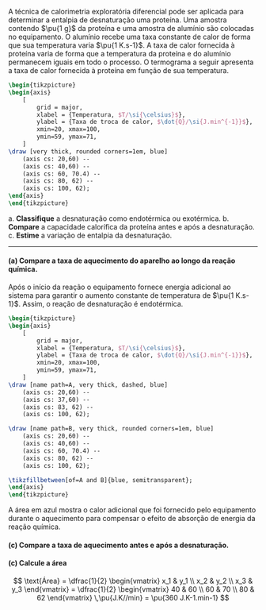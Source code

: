 A técnica de calorimetria exploratória diferencial pode ser aplicada para determinar a entalpia de desnaturação uma proteína. Uma amostra contendo $\pu{1 g}$ da proteína e uma amostra de alumínio são colocadas no equipamento. O alumínio recebe uma taxa constante de calor de forma que sua temperatura varia $\pu{1 K.s-1}$. A taxa de calor fornecida à proteína varia de forma que a temperatura da proteína e do alumínio permanecem iguais em todo o processo. O termograma a seguir apresenta a taxa de calor fornecida à proteína em função de sua temperatura.

```latex
\begin{tikzpicture}
\begin{axis}
    [
        grid = major,
        xlabel = {Temperatura, $T/\si{\celsius}$},
        ylabel = {Taxa de troca de calor, $\dot{Q}/\si{J.min^{-1}}$},
        xmin=20, xmax=100,
        ymin=59, ymax=71,
    ]
\draw [very thick, rounded corners=1em, blue]
    (axis cs: 20,60) -- 
    (axis cs: 40,60) -- 
    (axis cs: 60, 70.4) -- 
    (axis cs: 80, 62) -- 
    (axis cs: 100, 62);
\end{axis}
\end{tikzpicture}
```

a. **Classifique** a desnaturação como endotérmica ou exotérmica.
b. **Compare** a capacidade calorífica da proteína antes e após a desnaturação.
c. **Estime** a variação de entalpia da desnaturação.

---

#### **(a)** Compare a taxa de aquecimento do aparelho ao longo da reação química.

Após o início da reação o equipamento fornece energia adicional ao sistema para garantir o aumento constante de temperatura de $\pu{1 K.s-1}$. Assim, o reação de desnaturação é endotérmica.


```latex
\begin{tikzpicture}
\begin{axis}
    [
        grid = major,
        xlabel = {Temperatura, $T/\si{\celsius}$},
        ylabel = {Taxa de troca de calor, $\dot{Q}/\si{J.min^{-1}}$},
        xmin=20, xmax=100,
        ymin=59, ymax=71,
    ]
\draw [name path=A, very thick, dashed, blue]
    (axis cs: 20,60) -- 
    (axis cs: 37,60) -- 
    (axis cs: 83, 62) -- 
    (axis cs: 100, 62);

\draw [name path=B, very thick, rounded corners=1em, blue]
    (axis cs: 20,60) -- 
    (axis cs: 40,60) -- 
    (axis cs: 60, 70.4) -- 
    (axis cs: 80, 62) -- 
    (axis cs: 100, 62);

\tikzfillbetween[of=A and B]{blue, semitransparent};
\end{axis}
\end{tikzpicture}
```

A área em azul mostra o calor adicional que foi fornecido pelo equipamento durante o aquecimento para compensar o efeito de absorção de energia da reação química.

#### **(c)** Compare a taxa de aquecimento antes e após a desnaturação.

#### **(c)** Calcule a área 

$$
    \text{Área}
    =
    \dfrac{1}{2}
    \begin{vmatrix}
        x_1 & y_1 \\
        x_2 & y_2 \\
        x_3 & y_3
    \end{vmatrix}
    =
    \dfrac{1}{2}
    \begin{vmatrix}
        40 & 60 \\
        60 & 70 \\
        80 & 62
    \end{vmatrix}
    \,\pu{J.K//min}
    =
    \pu{360  J.K-1.min-1}
$$